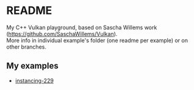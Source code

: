 # README

My C++ Vulkan playground, based on Sascha Willems work (https://github.com/SaschaWillems/Vulkan).
<br>
More info in individual example's folder (one readme per example) or on other branches.

## My examples
* [instancing-229](src/instancing-229/README.md)
